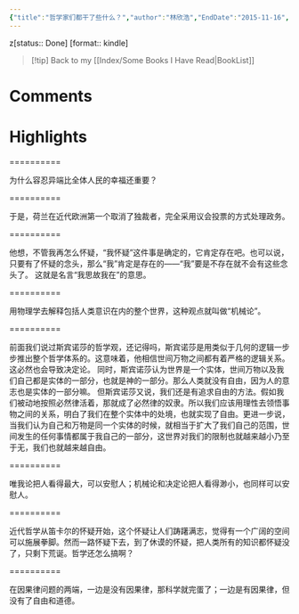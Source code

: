 ```yaml
---
{"title":"哲学家们都干了些什么？","author":"林欣浩","EndDate":"2015-11-16","publisher":null,"dg-publish":true,"permalink":"/BookNotes/哲学家们都干了些什么？/","dgPassFrontmatter":true,"noteIcon":""}
---
```


z[status:: Done]
[format:: kindle]

>[!tip] Back to my [[Index/Some Books I Have Read\|BookList]]

# Comments

# Highlights


==========

为什么容忍异端比全体人民的幸福还重要？

==========

于是，荷兰在近代欧洲第一个取消了独裁者，完全采用议会投票的方式处理政务。

==========


他想，不管我再怎么怀疑，“我怀疑”这件事是确定的，它肯定存在吧。也可以说，只要有了怀疑的念头，那么“我”肯定是存在的——“我”要是不存在就不会有这些念头了。 这就是名言“我思故我在”的意思。

==========

用物理学去解释包括人类意识在内的整个世界，这种观点就叫做“机械论”。

==========

前面我们说过斯宾诺莎的哲学观，还记得吗，斯宾诺莎是用类似于几何的逻辑一步步推出整个哲学体系的。这意味着，他相信世间万物之间都有着严格的逻辑关系。这必然也会导致决定论。 同时，斯宾诺莎认为世界是一个实体，世间万物以及我们自己都是实体的一部分，也就是神的一部分。那么人类就没有自由，因为人的意志也是实体的一部分嘛。 但斯宾诺莎又说，我们还是有追求自由的方法。假如我们被动地按照必然律活着，那就成了必然律的奴隶。所以我们应该用理性去领悟事物之间的关系，明白了我们在整个实体中的处境，也就实现了自由。更进一步说，当我们认为自己和万物是同一个实体的时候，就相当于扩大了我们自己的范围，世间发生的任何事情都属于我自己的一部分，这世界对我们的限制也就越来越小乃至于无，我们也就越来越自由。

==========


唯我论把人看得最大，可以安慰人；机械论和决定论把人看得渺小，也同样可以安慰人。

==========

近代哲学从笛卡尔的怀疑开始，这个怀疑让人们踌躇满志，觉得有一个广阔的空间可以施展拳脚。然而一路怀疑下去，到了休谟的怀疑，把人类所有的知识都怀疑没了，只剩下荒诞。哲学还怎么搞啊？

==========

在因果律问题的两端，一边是没有因果律，那科学就完蛋了；一边是有因果律，但没有了自由和道德。
